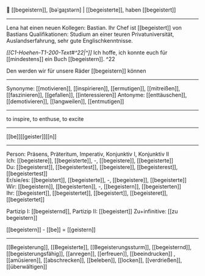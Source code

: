 🌟 [[begeistern]], [bəˈɡaɪ̯stərn] | [[begeisterte]], haben [[begeistert]]

---
Lena hat einen neuen Kollegen: Bastian. Ihr Chef ist [[begeistert]] von Bastians Qualifikationen: Studium an einer teuren Privatuniversität, Auslandserfahrung, sehr gute Englischkenntnisse.

*[[C1-Hoehen-T1-200-Text#^22|^]]* Ich hoffe, ich konnte euch für [[mindestens]] ein Buch [[begeistern]]. ^22


Den werden wir für unsere Räder [[begeistern]] können

---
Synonyme: [[motivieren]], [[inspirieren]], [[ermutigen]], [[mitreißen]], [[faszinieren]], [[gefallen]], [[interessieren]]
Antonyme: [[enttäuschen]], [[demotivieren]], [[langweilen]], [[entmutigen]]

---
to inspire, to enthuse, to excite

---
[[be]][[geister]][[n]]
   

---

Person: Präsens, Präteritum, Imperativ, Konjunktiv I, Konjunktiv II  
Ich: [[begeistere]], [[begeisterte]], -, [[begeistere]], [[begeisterte]]  
Du: [[begeisterst]], [[begeistertest]], [[begeistere]], [[begeisterest]], [[begeistertest]]  
Er/sie/es: [[begeistert]], [[begeisterte]], -, [[begeistere]], [[begeisterte]]  
Wir: [[begeistern]], [[begeisterten]], -, [[begeistern]], [[begeisterten]]  
Ihr: [[begeistert]], [[begeistertet]], [[begeistert]], [[begeisteret]], [[begeistertet]]  

Partizip I: [[begeisternd]], 
Partizip II: [[begeistert]]
Zu+infinitive: [[zu begeistern]]

[[begeistern]] - [[be]] = [[geistern]]

---
[[Begeisterung]], [[Begeisterte]], [[Begeisterungssturm]], [[begeisternd]], [[begeisterungsfähig]], [[anregen]], [[erfreuen]], [[beeindrucken]]
, [[amüsieren]], [[abschrecken]], [[beleben]], [[locken]], [[verdrießen]], [[überwältigen]]